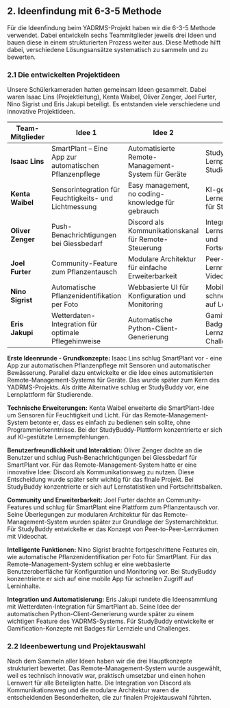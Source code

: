 ## 2. Ideenfindung mit 6-3-5 Methode

Für die Ideenfindung beim YADRMS-Projekt haben wir die 6-3-5 Methode verwendet. Dabei entwickeln sechs Teammitglieder jeweils drei Ideen und bauen diese in einem strukturierten Prozess weiter aus. Diese Methode hilft dabei, verschiedene Lösungsansätze systematisch zu sammeln und zu bewerten.

### 2.1 Die entwickelten Projektideen

Unsere Schülerkameraden hatten gemeinsam Ideen gesammelt. Dabei waren Isaac Lins (Projektleitung), Kenta Waibel, Oliver Zenger, Joel Furter, Nino Sigrist und Eris Jakupi beteiligt. Es entstanden viele verschiedene und innovative Projektideen.

| Team-Mitglieder   | Idee 1                                                 | Idee 2                                               | Idee 3                                                 |
| ----------------- | ------------------------------------------------------ | ---------------------------------------------------- | ------------------------------------------------------ |
| **Isaac Lins**    | SmartPlant – Eine App zur automatischen Pflanzenpflege | Automatisierte Remote-Management-System für Geräte   | StudyBuddy – Lernplattform für Studierende             |
| **Kenta Waibel**  | Sensorintegration für Feuchtigkeits- und Lichtmessung  | Easy management, no coding-knowledge für gebrauch    | KI-gestützte Lernempfehlungen für Studierende          |
| **Oliver Zenger** | Push-Benachrichtigungen bei Giessbedarf                | Discord als Kommunikationskanal für Remote-Steuerung | Integration von Lernstatistiken und Fortschrittsbalken |
| **Joel Furter**   | Community-Feature zum Pflanzentausch                   | Modulare Architektur für einfache Erweiterbarkeit    | Peer-to-Peer-Lernräume mit Videochat                   |
| **Nino Sigrist**  | Automatische Pflanzenidentifikation per Foto           | Webbasierte UI für Konfiguration und Monitoring      | Mobile App für schnellen Zugriff auf Lerninhalte       |
| **Eris Jakupi**   | Wetterdaten-Integration für optimale Pflegehinweise    | Automatische Python-Client-Generierung               | Gamification: Badges für Lernziele und Challenges      |

**Erste Ideenrunde - Grundkonzepte:**
Isaac Lins schlug SmartPlant vor - eine App zur automatischen Pflanzenpflege mit Sensoren und automatischer Bewässerung. Parallel dazu entwickelte er die Idee eines automatisierten Remote-Management-Systems für Geräte. Das wurde später zum Kern des YADRMS-Projekts. Als dritte Alternative schlug er StudyBuddy vor, eine Lernplattform für Studierende.

**Technische Erweiterungen:**
Kenta Waibel erweiterte die SmartPlant-Idee um Sensoren für Feuchtigkeit und Licht. Für das Remote-Management-System betonte er, dass es einfach zu bedienen sein sollte, ohne Programmierkenntnisse. Bei der StudyBuddy-Plattform konzentrierte er sich auf KI-gestützte Lernempfehlungen.

**Benutzerfreundlichkeit und Interaktion:**
Oliver Zenger dachte an die Benutzer und schlug Push-Benachrichtigungen bei Giessbedarf für SmartPlant vor. Für das Remote-Management-System hatte er eine innovative Idee: Discord als Kommunikationsweg zu nutzen. Diese Entscheidung wurde später sehr wichtig für das finale Projekt. Bei StudyBuddy konzentrierte er sich auf Lernstatistiken und Fortschrittsbalken.

**Community und Erweiterbarkeit:**
Joel Furter dachte an Community-Features und schlug für SmartPlant eine Plattform zum Pflanzentausch vor. Seine Überlegungen zur modularen Architektur für das Remote-Management-System wurden später zur Grundlage der Systemarchitektur. Für StudyBuddy entwickelte er das Konzept von Peer-to-Peer-Lernräumen mit Videochat.

**Intelligente Funktionen:**
Nino Sigrist brachte fortgeschrittene Features ein, wie automatische Pflanzenidentifikation per Foto für SmartPlant. Für das Remote-Management-System schlug er eine webbasierte Benutzeroberfläche für Konfiguration und Monitoring vor. Bei StudyBuddy konzentrierte er sich auf eine mobile App für schnellen Zugriff auf Lerninhalte.

**Integration und Automatisierung:**
Eris Jakupi rundete die Ideensammlung mit Wetterdaten-Integration für SmartPlant ab. Seine Idee der automatischen Python-Client-Generierung wurde später zu einem wichtigen Feature des YADRMS-Systems. Für StudyBuddy entwickelte er Gamification-Konzepte mit Badges für Lernziele und Challenges.

### 2.2 Ideenbewertung und Projektauswahl

Nach dem Sammeln aller Ideen haben wir die drei Hauptkonzepte strukturiert bewertet. Das Remote-Management-System wurde ausgewählt, weil es technisch innovativ war, praktisch umsetzbar und einen hohen Lernwert für alle Beteiligten hatte. Die Integration von Discord als Kommunikationsweg und die modulare Architektur waren die entscheidenden Besonderheiten, die zur finalen Projektauswahl führten.
